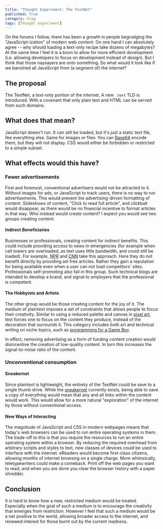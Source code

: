 ```yaml
---
title: "Thought Experiment: The TextNet"
published: True
category: blog
tags: [thought experiment]
---
```


On the forums I follow, there has been a growth in people begrudging the
"JavaScript-ization" of modern web content. On one hand I can absolutely agree
-- why should loading a text-only recipe take dozens of megabytes? At the same
time I feel it is a boon to allow for more efficient development (i.e. allowing
developers to focus on development instead of design). But I think that those
naysayers are onto something. So what would it look like if we banished all
JavaScript from (a segment of) the internet?

## The proposal

The TextNet, a text-only portion of the internet. A new `.text` TLD is
introduced. With a covenant that only plain text and HTML can be served from
such domains.


## What does that mean?

JavaScript doesn't run. It can still be loaded, but it's just a static text
file, like everything else. Same for images or files: You can
[Base64](https://en.wikipedia.org/wiki/Base64) encode them, but they will not
display. CSS would either be forbidden or restricted to a simple subset.


## What effects would this have?

### Fewer advertisements

First and foremost, conventional advertisers would not be attracted to it.
Without images for ads, or JavaScript to track users, there is no way to run
advertisements. This would prevent the advertising-driven formatting of
content. Slideshows of content, "Click to read full article", and clickbait
would disappear, as there would be no financial incentive to format articles in
that way. Who instead would create content? I expect you would see two groups
creating content:

#### Indirect Beneficiaries

Businesses or professionals, creating content for indirect benefits. This could
include providing access to news in emergencies (for example when cell towers
are overloaded, as text uses little bandwidth, and could still be loaded). For
example, [NPR](http://text.npr.org/) and [CNN](http://lite.cnn.com/en) take
this approach. Here they do not benefit directly by providing ad-free articles.
Rather they gain a reputation for being available even when a user can not load
competitors' sites. Professionals self-promoting also fall in this group. Such
technical blogs are intended to develop a brand, and signal to employers that
the professional is competent.

#### The Hobbyists and Artists

The other group would be those creating content for the joy of it. The medium
of plaintext imposes a set of constraints that allows people to focus their
creativity. Similar to using a reduced palette and canvas in [pixel
art](https://en.wikipedia.org/wiki/Pixel_art), text forces one to focus on the
content they produce, instead of the decoration that surrounds it. This
category includes both art and technical writing on niche topics, such as
[programming for a Game Boy](http://pp.feeb.dog/gb_z80_helloworld.txt).

In effect, removing advertising as a form of funding content creation would
disincentive the creation of low-quality content. In turn this increases the
signal-to-noise ratio of the content.

### Unconventional consumption

#### Sneakernet

Since plaintext is lightweight, the entirety of the TextNet could be save to a
single thumb drive.  While the
[sneakernet](https://en.wikipedia.org/wiki/Sneakernet) currently exists, being
able to save a copy of everything would mean that any and all links within the
content would work. This would allow for a more natural "exploration" of the
internet by those without conventional access.

#### New Ways of Interacting

The magnitude of JavaScript and CSS in modern webpages means that today's web
browsers can be used to run entire operating systems in them. The trade-off to
this is that you require the resources to run an entire operating system within
a browser. By reducing the required overhead from arbitrary scripts and styles
to text, new classes of devices could be used to interface with the internet.
eReaders would become first-class citizens, allowing months of internet
browsing on a single charge. More whimsically, teletypewriters could make a
comeback. Print off the web pages you want to read, and when you are done you
clear the browser history with a paper shredder.


## Conclusion

It is hard to know how a new, restricted medium would be treated. Especially
when the goal of such a medium is to encourage the creativity that emerges from
restriction. However I feel that such a medium would be a net positive to the
world, allowing broader access to the internet, and renewed interest for those
burnt out by the current madness.

